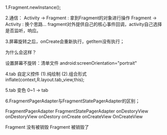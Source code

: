 1.Fragment.newInstance();

2.通信：
Activity -> Fragment : 拿到Fragment的对象进行操作
Fragment -> Activity : 换个思路...
fragment对外提供自己的核心事件回调，activity自己选择是否监听，响应。

3.屏幕旋转之后，onCreate会重新执行，getItem没有执行；

为什么会这样？

设置屏幕不旋转：清单文件  android:screenOrientation="portrait"

4.tab 自定义控件
 (1).纯绘制
 (2).组合形式
   inflate(context,R.layout.tab_view,this);
   
5.tab 变色
  0~1  -> tab

6.FragmentPagerAdapter与FragmentStatePagerAdapter的区别；

FragmentPagerAdapter                              FragmentStatePagerAdapter
    onDestoryView                                       onDestoryView
	                                                       onDestory
														   onCreate
	onCreateView                                         OnCreateView
	
 Fragment 没有被销毁                                  Fragment 被销毁了 